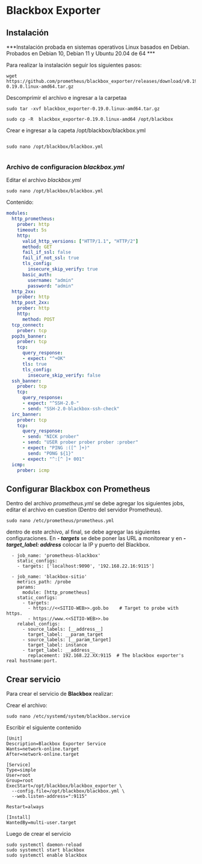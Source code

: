 # Blackbox Exporter
## Instalación
***Instalación probada en sistemas operativos Linux basados en Debian. Probados en Debian 10, Debian 11 y Ubuntu 20.04 de 64 ***

Para realizar la instalación seguir los siguientes pasos:

```shell
wget https://github.com/prometheus/blackbox_exporter/releases/download/v0.19.0/blackbox_exporter-0.19.0.linux-amd64.tar.gz
```

Descomprimir el archivo e ingresar a la carpetaa
```shell
sudo tar -xvf blackbox_exporter-0.19.0.linux-amd64.tar.gz

sudo cp -R  blackbox_exporter-0.19.0.linux-amd64 /opt/blackbox
```

Crear e ingresar a la capeta /opt/blackbox/blackbox.yml

```shell

sudo nano /opt/blackbox/blackbox.yml
```

```
```

### Archivo de configuracion *blackbox.yml*
Editar el archivo *blackbox.yml*
```shell
sudo nano /opt/blackbox/blackbox.yml
```

Contenido:
```yml
modules:
  http_prometheus:
    prober: http
    timeout: 5s
    http:
      valid_http_versions: ["HTTP/1.1", "HTTP/2"]
      method: GET
      fail_if_ssl: false
      fail_if_not_ssl: true
      tls_config:
        insecure_skip_verify: true
      basic_auth:
        username: "admin"
        password: "admin"
  http_2xx:
    prober: http
  http_post_2xx:
    prober: http
    http:
      method: POST
  tcp_connect:
    prober: tcp
  pop3s_banner:
    prober: tcp
    tcp:
      query_response:
      - expect: "^+OK"
      tls: true
      tls_config:
        insecure_skip_verify: false
  ssh_banner:
    prober: tcp
    tcp:
      query_response:
      - expect: "^SSH-2.0-"
      - send: "SSH-2.0-blackbox-ssh-check"
  irc_banner:
    prober: tcp
    tcp:
      query_response:
      - send: "NICK prober"
      - send: "USER prober prober prober :prober"
      - expect: "PING :([^ ]+)"
        send: "PONG ${1}"
      - expect: "^:[^ ]+ 001"
  icmp:
    prober: icmp
```
## Configurar Blackbox con Prometheus

Dentro del archivo *prometheus.yml* se debe agregar los siguientes jobs, editar el archivo en cuestion (Dentro del servidor Prometheus).

```
sudo nano /etc/prometheus/prometheus.yml
```

dentro de este archivo, al final, se debe agregar las siguientes configuraciones. En ***- targets*** se debe poner las URL a monitorear y en ***- target_label: __address__*** colocar la IP y puerto del Blackbox.

```
  - job_name: 'prometheus-blackbox'
    static_configs:
    - targets: ['localhost:9090', '192.168.22.16:9115']

  - job_name: 'blackbox-sitio'
    metrics_path: /probe
    params:
      module: [http_prometheus]
    static_configs:
      - targets:
        - https://<<SITIO-WEB>>.gob.bo    # Target to probe with https.
        - https://www.<<SITIO-WEB>>.bo
    relabel_configs:
      - source_labels: [__address__]
        target_label: __param_target
      - source_labels: [__param_target]
        target_label: instance
      - target_label: __address__
        replacement: 192.168.22.XX:9115  # The blackbox exporter's real hostname:port.

```

## Crear servicio

Para crear el servicio de **Blackbox** realizar:

Crear el archivo:

```shell
sudo nano /etc/systemd/system/blackbox.service
```

Escribir el siguiente contenido
```shell
[Unit]
Description=Blackbox Exporter Service
Wants=network-online.target
After=network-online.target

[Service]
Type=simple
User=root
Group=root
ExecStart=/opt/blackbox/blackbox_exporter \
  --config.file=/opt/blackbox/blackbox.yml \
  --web.listen-address=":9115"

Restart=always

[Install]
WantedBy=multi-user.target
```

Luego de crear el servicio

```
sudo systemctl daemon-reload
sudo systemctl start blackbox
sudo systemctl enable blackbox

```